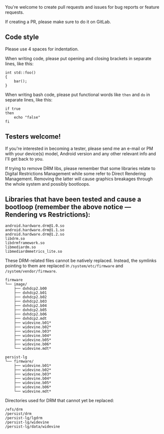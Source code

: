You're welcome to create pull requests and issues for bug reports or feature requests.

If creating a PR, please make sure to do it on GitLab.

## Code style
Please use 4 spaces for indentation.

When writing code, please put opening and closing brackets in separate lines, like this:
```
int std::foo()
{
    bar();
}
```

When writing bash code, please put functional words like `then` and `do` in separate lines, like this:
```
if true
then
    echo "false"
fi
```

## Testers welcome!

If you're interested in becoming a tester, please send me an e-mail or PM with your device(s) model, Android version and any other relevant info and I'll get back to you.

If trying to remove DRM libs, please remember that some libraries relate to Digital Restrictions Management while some refer to Direct Rendering Management. Removing the latter will cause graphics breakages through the whole system and possibly bootloops.

## Libraries that have been tested and cause a bootloop (remember the above notice — Rendering vs Restrictions):
```
android.hardware.drm@1.0.so
android.hardware.drm@1.1.so
android.hardware.drm@1.2.so
libdrm.so
libdrmframework.so
libmediardm.so
libmediardmmetrics_lite.so
```

These DRM-related files cannot be natively replaced. Instead, the symlinks pointing to them are replaced in `/system/etc/firmware` and `/system/vendor/firmware`.
```
firmware
└── image/
    ├── dxhdcp2.b00
    ├── dxhdcp2.b01
    ├── dxhdcp2.b02
    ├── dxhdcp2.b03
    ├── dxhdcp2.b04
    ├── dxhdcp2.b05
    ├── dxhdcp2.b06
    ├── dxhdcp2.mdt
    ├── widevine.b01*
    ├── widevine.b02*
    ├── widevine.b03*
    ├── widevine.b04*
    ├── widevine.b05*
    ├── widevine.b06*
    └── widevine.mdt*

persist-lg
└── firmware/
    ├── widevine.b01*
    ├── widevine.b02*
    ├── widevine.b03*
    ├── widevine.b04*
    ├── widevine.b05*
    ├── widevine.b06*
    └── widevine.mdt*
```

Directories used for DRM that cannot yet be replaced:
```
/efs/drm
/persist/drm
/persist-lg/lgdrm
/persist-lg/widevine
/persist-lg/data/widevine
```
